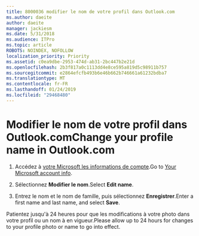 ```yaml
---
title: 8000036 modifier le nom de votre profil dans Outlook.com
ms.author: daeite
author: daeite
manager: jackiesm
ms.date: 5/31/2018
ms.audience: ITPro
ms.topic: article
ROBOTS: NOINDEX, NOFOLLOW
localization_priority: Priority
ms.assetid: c0ea9dbe-2953-474d-ab31-2bc447b2e21d
ms.openlocfilehash: 2b3f817a0c1113dd4e8ce595a819d5c98911b757
ms.sourcegitcommit: e2864efcfb493b6e46b662b746661a61232bdba7
ms.translationtype: MT
ms.contentlocale: fr-FR
ms.lasthandoff: 01/24/2019
ms.locfileid: "29468480"
---
```

# <a name="change-your-profile-name-in-outlookcom"></a><span data-ttu-id="b1b48-102">Modifier le nom de votre profil dans Outlook.com</span><span class="sxs-lookup"><span data-stu-id="b1b48-102">Change your profile name in Outlook.com</span></span>

1. <span data-ttu-id="b1b48-103">Accédez à [votre Microsoft les informations de compte](https://go.microsoft.com/fwlink/p/?linkid=860841).</span><span class="sxs-lookup"><span data-stu-id="b1b48-103">Go to [Your Microsoft account info](https://go.microsoft.com/fwlink/p/?linkid=860841).</span></span>
    
2. <span data-ttu-id="b1b48-104">Sélectionnez **Modifier le nom**.</span><span class="sxs-lookup"><span data-stu-id="b1b48-104">Select **Edit name**.</span></span> 
    
3. <span data-ttu-id="b1b48-105">Entrez le nom et le nom de famille, puis sélectionnez **Enregistrer**.</span><span class="sxs-lookup"><span data-stu-id="b1b48-105">Enter a first name and last name, and select **Save**.</span></span> 
    
<span data-ttu-id="b1b48-106">Patientez jusqu'à 24 heures pour que les modifications à votre photo dans votre profil ou un nom à en vigueur.</span><span class="sxs-lookup"><span data-stu-id="b1b48-106">Please allow up to 24 hours for changes to your profile photo or name to go into effect.</span></span>
  

